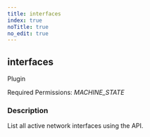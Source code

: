 ```yaml
---
title: interfaces
index: true
noTitle: true
no_edit: true
---
```




<div class="vql_item"></div>


## interfaces
<span class='vql_type pull-right page-header'>Plugin</span>


Required Permissions: 
<i class="linkcolour label pull-right label-success">MACHINE_STATE</i>

### Description

List all active network interfaces using the API.


